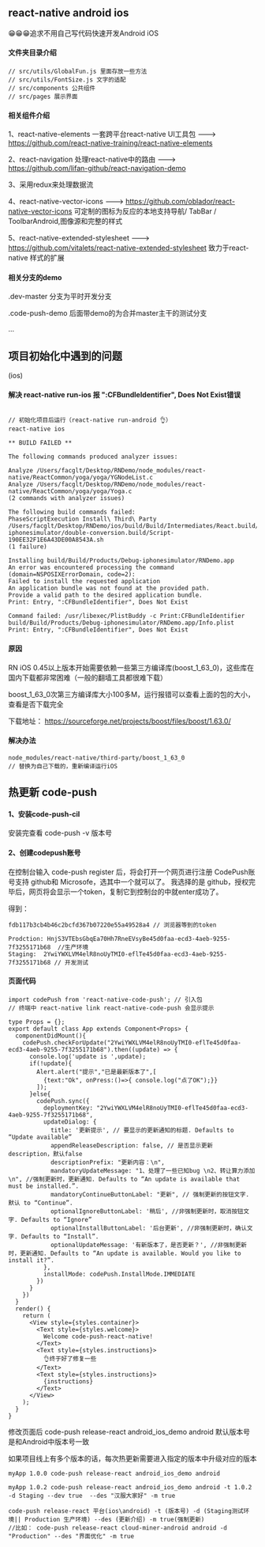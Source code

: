 ## react-native android ios
😁😁😁追求不用自己写代码快速开发Android iOS

#### 文件夹目录介绍
```
// src/utils/GlobalFun.js 里面存放一些方法
// src/utils/FontSize.js 文字的适配
// src/components 公共组件
// src/pages 展示界面

```

#### 相关组件介绍
1、react-native-elements
一套跨平台react-native UI工具包 ---> https://github.com/react-native-training/react-native-elements

2、react-navigation
处理react-native中的路由 ---> https://github.com/lifan-github/react-navigation-demo

3、采用redux来处理数据流

4、react-native-vector-icons  ---> https://github.com/oblador/react-native-vector-icons
可定制的图标为反应的本地支持导航/ TabBar / ToolbarAndroid,图像源和完整的样式

5、react-native-extended-stylesheet ---> https://github.com/vitalets/react-native-extended-stylesheet
致力于react-native 样式的扩展

#### 相关分支的demo

.dev-master 分支为平时开发分支

.code-push-demo 后面带demo的为合并master主干的测试分支

...

## 项目初始化中遇到的问题

 (ios)

#### 解决 react-native run-ios 报 ":CFBundleIdentifier", Does Not Exist错误


```

// 初始化项目后运行（react-native run-android 👌）
react-native ios

** BUILD FAILED **

The following commands produced analyzer issues:

Analyze /Users/facglt/Desktop/RNDemo/node_modules/react-native/ReactCommon/yoga/yoga/YGNodeList.c
Analyze /Users/facglt/Desktop/RNDemo/node_modules/react-native/ReactCommon/yoga/yoga/Yoga.c
(2 commands with analyzer issues)

The following build commands failed:
PhaseScriptExecution Install\ Third\ Party /Users/facglt/Desktop/RNDemo/ios/build/Build/Intermediates/React.build/Debug-iphonesimulator/double-conversion.build/Script-190EE32F1E6A43DE00A8543A.sh
(1 failure)

Installing build/Build/Products/Debug-iphonesimulator/RNDemo.app
An error was encountered processing the command (domain=NSPOSIXErrorDomain, code=2):
Failed to install the requested application
An application bundle was not found at the provided path.
Provide a valid path to the desired application bundle.
Print: Entry, ":CFBundleIdentifier", Does Not Exist

Command failed: /usr/libexec/PlistBuddy -c Print:CFBundleIdentifier build/Build/Products/Debug-iphonesimulator/RNDemo.app/Info.plist
Print: Entry, ":CFBundleIdentifier", Does Not Exist

```

#### 原因
RN iOS 0.45以上版本开始需要依赖一些第三方编译库(boost_1_63_0)，这些库在国内下载都非常困难（一般的翻墙工具都很难下载）

boost_1_63_0次第三方编译库大小100多M，运行报错可以查看上面的包的大小，查看是否下载完全

下载地址： https://sourceforge.net/projects/boost/files/boost/1.63.0/

#### 解决办法

```
node_modules/react-native/third-party/boost_1_63_0
// 替换为自己下载的，重新编译运行iOS

```

## 热更新 code-push

#### 1、安装code-push-cil

安装完查看 code-push -v 版本号

#### 2、创建codepush账号

在控制台输入 code-push register 后，将会打开一个网页进行注册
CodePush账号支持 github和 Microsofe，选其中一个就可以了。
我选择的是 github，授权完毕后，网页将会显示一个token，复制它到控制台的中就enter成功了。

得到：

```
fdb117b3cb4b46c2bcfd367b07220e55a49528a4 // 浏览器等到的token

Prodction: HnjS3VTEbsGbqEa70Hh7RneEVsyBe45d0faa-ecd3-4aeb-9255-7f3255171b68  //生产环境
Staging:  2YwiYWXLVM4elR8noUyTMI0-eflTe45d0faa-ecd3-4aeb-9255-7f3255171b68 // 开发测试

```

#### 页面代码

```
import codePush from 'react-native-code-push'; // 引入包
// 终端中 react-native link react-native-code-push 会显示提示

type Props = {};
export default class App extends Component<Props> {
  componentDidMount(){
    codePush.checkForUpdate("2YwiYWXLVM4elR8noUyTMI0-eflTe45d0faa-ecd3-4aeb-9255-7f3255171b68").then((update) => {
      console.log('update is ',update);
      if(!update){
        Alert.alert("提示","已是最新版本了",[
          {text:"Ok", onPress:()=>{ console.log("点了OK");}}
        ]);
      }else{
        codePush.sync({
          deploymentKey: "2YwiYWXLVM4elR8noUyTMI0-eflTe45d0faa-ecd3-4aeb-9255-7f3255171b68",
          updateDialog: {
            title: '更新提示', // 要显示的更新通知的标题. Defaults to “Update available”
            appendReleaseDescription: false, // 是否显示更新description，默认false
            descriptionPrefix: "更新内容：\n",
            mandatoryUpdateMessage: "1、处理了一些已知bug \n2、转让算力添加 \n", //强制更新时，更新通知. Defaults to “An update is available that must be installed.”.
            mandatoryContinueButtonLabel: "更新", // 强制更新的按钮文字. 默认 to “Continue”.
            optionalIgnoreButtonLabel: '稍后', //非强制更新时，取消按钮文字. Defaults to “Ignore”
            optionalInstallButtonLabel: '后台更新', //非强制更新时，确认文字. Defaults to “Install”.
            optionalUpdateMessage: '有新版本了，是否更新？', //非强制更新时，更新通知. Defaults to “An update is available. Would you like to install it?”.
          },
          installMode: codePush.InstallMode.IMMEDIATE
        })
      }
    })
  }
  render() {
    return (
      <View style={styles.container}>
        <Text style={styles.welcome}>
          Welcome code-push-react-native!
        </Text>
        <Text style={styles.instructions}>
          👌终于好了修复一些
        </Text>
        <Text style={styles.instructions}>
          {instructions}
        </Text>
      </View>
    );
  }
}

```

修改页面后   code-push release-react android_ios_demo android  默认版本号是和Android中版本号一致

如果项目线上有多个版本的话，每次热更新需要进入指定的版本中升级对应的版本

```
myApp 1.0.0 code-push release-react android_ios_demo android

myApp 1.0.2 code-push release-react android_ios_demo android -t 1.0.2 -d Staging --dev true  --des "汉服大家好" -m true

code-push release-react 平台(ios\android) -t (版本号) -d (Staging测试环境|| Production 生产环境) --des (更新介绍) -m true(强制更新)
//比如： code-push release-react cloud-miner-android android -d "Production" --des "界面优化" -m true

```




